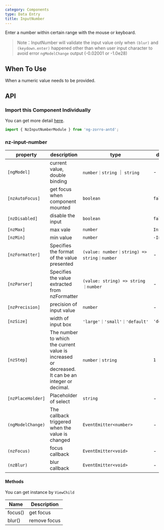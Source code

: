 ```yaml
---
category: Components
type: Data Entry
title: InputNumber
---
```


Enter a number within certain range with the mouse or keyboard.

> Note：InputNumber will validate the input value only when `(blur)` and `(keydown.enter)` happened other than when user input character to avoid error `ngModelChange` output (-0.02001 or -1.0e28)

## When To Use

When a numeric value needs to be provided.

## API

### Import this Component Individually

You can get more detail [here](/docs/getting-started/en#import-a-component-individually).

```ts
import { NzInputNumberModule } from 'ng-zorro-antd';
```

### nz-input-number

| property | description | type | default |
| -------- | ----------- | ---- | ------- |
| `[ngModel]` | current value, double binding | `number｜string` ｜ `string` | - |
| `[nzAutoFocus]` | get focus when component mounted | `boolean` | `false` |
| `[nzDisabled]` | disable the input | `boolean` | `false` |
| `[nzMax]` | max vale | `number` | `Infinity` |
| `[nzMin]` | min value | `number` | `-Infinity` |
| `[nzFormatter]` | Specifies the format of the value presented | `(value: number｜string) => string｜number` | - |
| `[nzParser]` | Specifies the value extracted from nzFormatter | `(value: string) => string｜number` | - |
| `[nzPrecision]` | precision of input value | `number` | - |
| `[nzSize]` | width of input box | `'large'｜'small'｜'default'` | `'default'` |
| `[nzStep]` | The number to which the current value is increased or decreased. It can be an integer or decimal. | `number｜string` | `1` |
| `[nzPlaceHolder]` | Placeholder of select | `string` | - |
| `(ngModelChange)` | The callback triggered when the value is changed | `EventEmitter<number>` | - |
| `(nzFocus)` | focus callback | `EventEmitter<void>` | - |
| `(nzBlur)` | blur callback | `EventEmitter<void>` | - |

#### Methods

You can get instance by `ViewChild`

| Name | Description |
| ---- | ----------- |
| focus() | get focus |
| blur() | remove focus |
